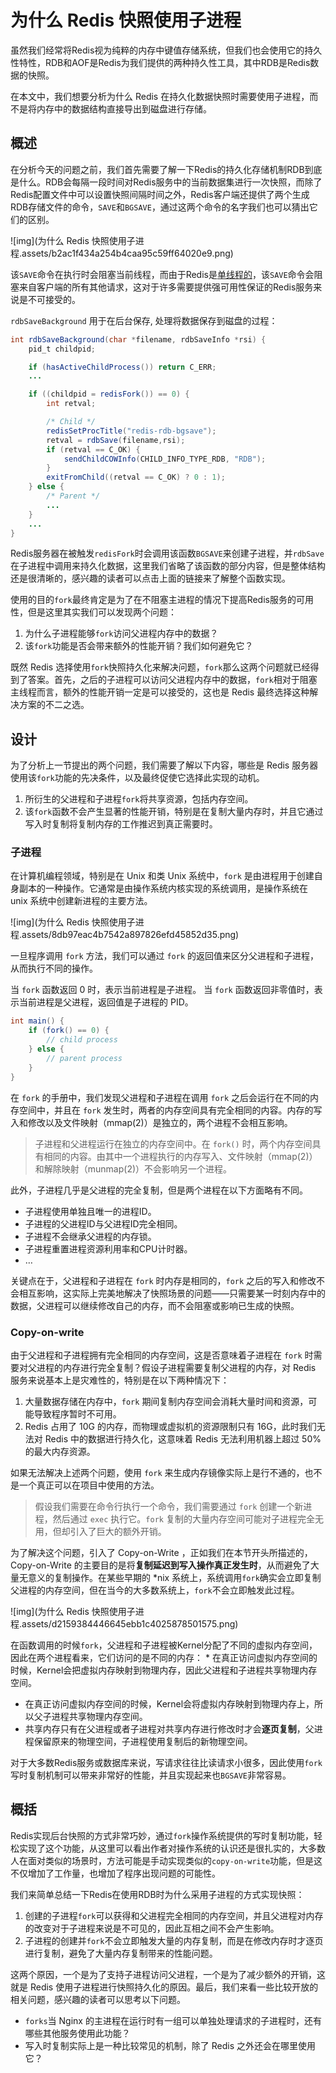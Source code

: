 # 为什么 Redis 快照使用子进程



虽然我们经常将Redis视为纯粹的内存中键值存储系统，但我们也会使用它的持久性特性，RDB和AOF是Redis为我们提供的两种持久性工具，其中RDB是Redis数据的快照。

在本文中，我们想要分析为什么 Redis 在持久化数据快照时需要使用子进程，而不是将内存中的数据结构直接导出到磁盘进行存储。



## 概述

在分析今天的问题之前，我们首先需要了解一下Redis的持久化存储机制RDB到底是什么。RDB会每隔一段时间对Redis服务中的当前数据集进行一次快照，而除了Redis配置文件中可以设置快照间隔时间之外，Redis客户端还提供了两个生成RDB存储文件的命令，`SAVE`和`BGSAVE`，通过这两个命令的名字我们也可以猜出它们的区别。

![img](为什么 Redis 快照使用子进程.assets/b2ac1f434a254b4caa95c59ff64020e9.png)

该`SAVE`命令在执行时会阻塞当前线程，而由于Redis是[单线程的](https://draveness.me/whys-the-design-redis-single-thread)，该`SAVE`命令会阻塞来自客户端的所有其他请求，这对于许多需要提供强可用性保证的Redis服务来说是不可接受的。

`rdbSaveBackground` 用于在后台保存, 处理将数据保存到磁盘的过程：

```java
int rdbSaveBackground(char *filename, rdbSaveInfo *rsi) {
    pid_t childpid;

    if (hasActiveChildProcess()) return C_ERR;
    ...

    if ((childpid = redisFork()) == 0) {
        int retval;

        /* Child */
        redisSetProcTitle("redis-rdb-bgsave");
        retval = rdbSave(filename,rsi);
        if (retval == C_OK) {
            sendChildCOWInfo(CHILD_INFO_TYPE_RDB, "RDB");
        }
        exitFromChild((retval == C_OK) ? 0 : 1);
    } else {
        /* Parent */
        ...
    }
    ...
}
```



Redis服务器在被触发`redisFork`时会调用该函数`BGSAVE`来创建子进程，并`rdbSave`在子进程中调用来持久化数据，这里我们省略了该函数的部分内容，但是整体结构还是很清晰的，感兴趣的读者可以点击上面的链接来了解整个函数实现。

使用的目的`fork`最终肯定是为了在不阻塞主进程的情况下提高Redis服务的可用性，但是这里其实我们可以发现两个问题：

1. 为什么子进程能够`fork`访问父进程内存中的数据？
2. 该`fork`功能是否会带来额外的性能开销？我们如何避免它？

既然 Redis 选择使用`fork`快照持久化来解决问题，`fork`那么这两个问题就已经得到了答案。首先，之后的子进程可以访问父进程内存中的数据，`fork`相对于阻塞主线程而言，额外的性能开销一定是可以接受的，这也是 Redis 最终选择这种解决方案的不二之选。



## 设计

为了分析上一节提出的两个问题，我们需要了解以下内容，哪些是 Redis 服务器使用该`fork`功能的先决条件，以及最终促使它选择此实现的动机。

1. 所衍生的父进程和子进程`fork`将共享资源，包括内存空间。
2. 该`fork`函数不会产生显著的性能开销，特别是在复制大量内存时，并且它通过写入时复制将复制内存的工作推迟到真正需要时。



### 子进程

在计算机编程领域，特别是在 Unix 和类 Unix 系统中，`fork` 是由进程用于创建自身副本的一种操作。它通常是由操作系统内核实现的系统调用，是操作系统在 unix 系统中创建新进程的主要方法。

![img](为什么 Redis 快照使用子进程.assets/8db97eac4b7542a897826efd45852d35.png)

一旦程序调用 `fork` 方法，我们可以通过 `fork` 的返回值来区分父进程和子进程，从而执行不同的操作。

当 `fork` 函数返回 0 时，表示当前进程是子进程。
当 `fork` 函数返回非零值时，表示当前进程是父进程，返回值是子进程的 PID。

```java
int main() {
    if (fork() == 0) {
        // child process
    } else {
        // parent process
    }
}
```

在 `fork` 的手册中，我们发现父进程和子进程在调用 `fork` 之后会运行在不同的内存空间中，并且在 `fork` 发生时，两者的内存空间具有完全相同的内容。内存的写入和修改以及文件映射（mmap(2)）是独立的，两个进程不会相互影响。

>子进程和父进程运行在独立的内存空间中。在 `fork()` 时，两个内存空间具有相同的内容。由其中一个进程执行的内存写入、文件映射（mmap(2)）和解除映射（munmap(2)）不会影响另一个进程。

此外，子进程几乎是父进程的完全复制，但是两个进程在以下方面略有不同。

- 子进程使用单独且唯一的进程ID。
- 子进程的父进程ID与父进程ID完全相同。
- 子进程不会继承父进程的内存锁。
- 子进程重置进程资源利用率和CPU计时器。
- …



关键点在于，父进程和子进程在 `fork` 时内存是相同的，`fork` 之后的写入和修改不会相互影响，这实际上完美地解决了快照场景的问题——只需要某一时刻内存中的数据，父进程可以继续修改自己的内存，而不会阻塞或影响已生成的快照。



### Copy-on-write

由于父进程和子进程拥有完全相同的内存空间，这是否意味着子进程在 `fork` 时需要对父进程的内存进行完全复制？假设子进程需要复制父进程的内存，对 Redis 服务来说基本上是灾难性的，特别是在以下两种情况下：

1. 大量数据存储在内存中，`fork` 期间复制内存空间会消耗大量时间和资源，可能导致程序暂时不可用。
2. Redis 占用了 10G 的内存，而物理或虚拟机的资源限制只有 16G，此时我们无法对 Redis 中的数据进行持久化，这意味着 Redis 无法利用机器上超过 50% 的最大内存资源。

如果无法解决上述两个问题，使用 `fork` 来生成内存镜像实际上是行不通的，也不是一个真正可以在项目中使用的方法。

>假设我们需要在命令行执行一个命令，我们需要通过 `fork` 创建一个新进程，然后通过 `exec` 执行它。`fork` 复制的大量内存空间可能对子进程完全无用，但却引入了巨大的额外开销。

为了解决这个问题，引入了 Copy-on-Write ，正如我们在本节开头所描述的，Copy-on-Write 的主要目的是将**复制延迟到写入操作真正发生时**，从而避免了大量无意义的复制操作。在某些早期的 *nix 系统上，系统调用`fork`确实会立即复制父进程的内存空间，但在当今的大多数系统上，`fork`不会立即触发此过程。

![img](为什么 Redis 快照使用子进程.assets/d2159384446645ebb1c4025878501575.png)

在函数调用的时候`fork`，父进程和子进程被Kernel分配了不同的虚拟内存空间，因此在两个进程看来，它们访问的是不同的内存： * 在真正访问虚拟内存空间的时候，Kernel会把虚拟内存映射到物理内存，因此父进程和子进程共享物理内存空间。

- 在真正访问虚拟内存空间的时候，Kernel会将虚拟内存映射到物理内存上，所以父子进程共享物理内存空间。
- 共享内存只有在父进程或者子进程对共享内存进行修改时才会**逐页复制**，父进程保留原来的物理空间，子进程使用复制后的新物理空间。

对于大多数Redis服务或数据库来说，写请求往往比读请求小很多，因此使用`fork`写时复制机制可以带来非常好的性能，并且实现起来也`BGSAVE`非常容易。



## 概括

Redis实现后台快照的方式非常巧妙，通过`fork`操作系统提供的写时复制功能，轻松实现了这个功能，从这里可以看出作者对操作系统的认识还是很扎实的，大多数人在面对类似的场景时，方法可能是手动实现类似的`copy-on-write`功能，但是这不仅增加了工作量，也增加了程序出现问题的可能性。

我们来简单总结一下Redis在使用RDB时为什么采用子进程的方式实现快照：

1. 创建的子进程`fork`可以获得和父进程完全相同的内存空间，并且父进程对内存的改变对于子进程来说是不可见的，因此互相之间不会产生影响。
2. 子进程的创建并`fork`不会立即触发大量的内存复制，而是在修改内存时才逐页进行复制，避免了大量内存复制带来的性能问题。

这两个原因，一个是为了支持子进程访问父进程，一个是为了减少额外的开销，这就是 Redis 使用子进程进行快照持久化的原因。最后，我们来看一些比较开放的相关问题，感兴趣的读者可以思考以下问题。

- `forks`当 Nginx 的主进程在运行时有一组可以单独处理请求的子进程时，还有哪些其他服务使用此功能？
- 写入时复制实际上是一种比较常见的机制，除了 Redis 之外还会在哪里使用它？